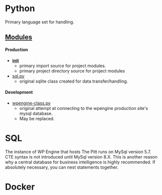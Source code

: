 # Python
Primary language set for handling.
## [Modules](../modules)
#### Production
- [__init__](../modules/__init__.py)
    - primary import source for project modules.
    - primary project directory source for project modules
- [sql.py](../modules/Handlers/core_units/sql_engine_core.py)
    - original sqlite class created for data transfer/handling.
#### Development
- [wpengine-class.py](../modules/wpengine-class.py)
    - original attempt at connecting to the wpengine production site's mysql database.
    - May be replaced.
# SQL
The instance of WP Engine that hosts The Pitt runs on 
MySql version 5.7. CTE syntax is not introduced until
MySql version 8.X. This is another reason why a central
database for business intelligence is highly recommended.
If absolutely necessary, you can nest statements together.
# Docker
